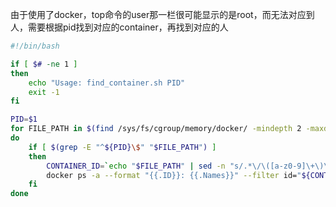 由于使用了docker，top命令的user那一栏很可能显示的是root，而无法对应到人，需要根据pid找到对应的container，再找到对应的人
```bash
#!/bin/bash

if [ $# -ne 1 ]
then
    echo "Usage: find_container.sh PID"
    exit -1
fi

PID=$1
for FILE_PATH in $(find /sys/fs/cgroup/memory/docker/ -mindepth 2 -maxdepth 2 -name cgroup.procs)
do
    if [ $(grep -E "^${PID}\$" "$FILE_PATH") ]
    then
        CONTAINER_ID=`echo "$FILE_PATH" | sed -n "s/.*\/\([a-z0-9]\+\)\/cgroup.procs$/\1/p"`
        docker ps -a --format "{{.ID}}: {{.Names}}" --filter id="${CONTAINER_ID}"
    fi
done
```
